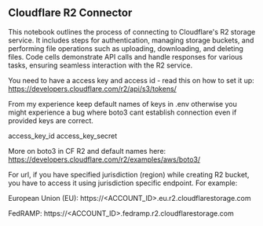 ## Cloudflare R2 Connector

This notebook outlines the process of connecting to Cloudflare's R2 storage service. It includes steps for authentication, managing storage buckets, and performing file operations such as uploading, downloading, and deleting files. Code cells demonstrate API calls and handle responses for various tasks, ensuring seamless interaction with the R2 service.

You need to have a access key and access id - read this on how to set it up: https://developers.cloudflare.com/r2/api/s3/tokens/

From my experience keep default names of keys in .env otherwise you might experience a bug where boto3 cant establish connection even if provided keys are correct.

access_key_id
access_key_secret

More on boto3 in CF R2 and default names here: https://developers.cloudflare.com/r2/examples/aws/boto3/

For url, if you have specified jurisdiction (region) while creating R2 bucket, you have to access it using jurisdiction specific endpoint. For example:

European Union (EU): https://<ACCOUNT_ID>.eu.r2.cloudflarestorage.com

FedRAMP: https://<ACCOUNT_ID>.fedramp.r2.cloudflarestorage.com
